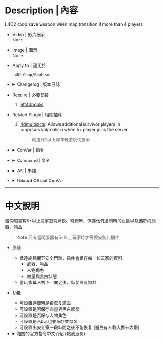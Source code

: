 # Description | 內容
L4D2 coop save weapon when map transition if more than 4 players

* Video | 影片展示
<br/>None

* Image | 圖示
<br/>None

* Apply to | 適用於
	```
	L4D2 Coop/Realism
	```

* <details><summary>Changelog | 版本日誌</summary>

	* v5.9 (2022-9-17)
        * [AlliedModder Post](https://forums.alliedmods.net/showpost.php?p=2757629&postcount=113)
        * Remake code
        * Add the last stand two melee
        * Add ConVar and generate cfg
        * Save health
        * Save Character Model
        * Support Bots
        * Support custom melee save
        * Doesn't save if change map in game (ex. vote change new campaign)
        * Compatible with the [[ANY] Cheats](https://forums.alliedmods.net/showthread.php?t=195037)

	* v4.1
        * [Original Post by maks](https://forums.alliedmods.net/showthread.php?t=263860)
</details>

* Require | 必要安裝
	1. [left4dhooks](https://forums.alliedmods.net/showthread.php?t=321696)

* Related Plugin | 相關插件
	1. [l4dmultislots](https://github.com/fbef0102/L4D1_2-Plugins/tree/master/l4dmultislots): Allows additional survivor players in coop/survival/realism when 5+ player joins the server
	    > 創造5位以上倖存者遊玩伺服器

* <details><summary>ConVar | 指令</summary>

	* cfg\sourcemod\l4d2_ty_saveweapons.cfg
		```php
        // Do not restore weapons and health to a player after survivors have left start safe area for at least x seconds. (0=Always restore)
        l4d2_ty_saveweapons_game_seconds_block "60"

        // If 1, restore 100 full health when end of chapter.
        l4d2_ty_saveweapons_health "0"

        // If 1, save weapons and health for bots as well.
        l4d2_ty_saveweapons_save_bot "1"

        // If 1, save character model and restore.
        l4d2_ty_saveweapons_save_character "0"

        // If 1, save health and restore. (can save >100 hp)
        l4d2_ty_saveweapons_save_health "1"
		```
</details>

* <details><summary>Command | 命令</summary>

	None
</details>

* <details><summary>API | 串接</summary>

	```c++
    /**
    * @brief Called when restore and give weapons, health to a player
    *
    * @param client    the client who is given to.
    *
    * @noreturn
    */
    forward void L4D2_OnSaveWeaponHxGiveC(int client);
	```
</details>

* <details><summary>Related Official ConVar</summary>

	* Write down the follong cvars in cfg/server.cfg
		```php
		// If 1, survivor bots will be used as placeholders for survivors who are still changing levels
        // If 0, prevent bots from moving, changing weapons, using kits while human survivors are still changing levels
        // Default: 1
		sm_cvar sb_transition 0 
		```
</details>

- - - -
# 中文說明
當伺服器有5+以上玩家遊玩戰役、寫實時，保存他們過關時的血量以及攜帶的武器、物品

> __Note__ 只有當伺服器有5+以上玩家時才需要安裝此插件

* 原理
    * 抵達終點關下安全門時，插件會保存每一位玩家的資料
        * 武器、物品
        * 人物角色
        * 血量與黑白狀態
    * 當玩家載入到下一關之後，恢复所有資料

* 功能
    * 可設置過關時是否恢复滿血
    * 可設置是否保存血量與黑白狀態
    * 可設置是否保存人物角色
    * 可設置是否Bot也要保存並恢复
    * 可設置出安全室一段時間之後不能恢复 (避免有人載入關卡太慢)


* <details><summary>相關的官方指令中文介紹 (點我展開)</summary>

	* 以下指令寫入文件 cfg/server.cfg，可自行調整
		```php
		// 為1時, 過關後玩家的Bot會走動並更換身上的武器與物品
        // 為0時, 過關後玩家的Bot不會走動也不會更換身上的武器與物品 (推薦使用)
        // 預設值: 1
		sm_cvar sb_transition 0
		```
</details>